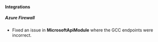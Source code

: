 
#### Integrations

##### Azure Firewall

- Fixed an issue in **MicrosoftApiModule** where the GCC endpoints were incorrect.
